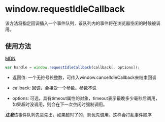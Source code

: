# window.requestIdleCallback

[tag]:记录|js
[create]:2019-12-05

该方法将指定回调插入一个事件队列，该队列内的事件将在浏览器空闲的时候被调用。

## 使用方法

[MDN](https://developer.mozilla.org/zh-CN/docs/Web/API/Window/requestIdleCallback)

```javascript
var handle = window.requestIdleCallback(callback[, options]);
```

- 返回值: 一个无符号长整数，可传入window.cancelIdleCallback来结束回调

- callback: 回调，会接受一个参数。参数不说

- options: 可选，具有timeout属性的对象，timeout表示最晚多少毫秒后调用，如果超时没调用，则会在下一次空闲时强制调用。

***注意***该事件队列先进先出，如果超时了的，则优先调用。这样会打乱事件顺序
